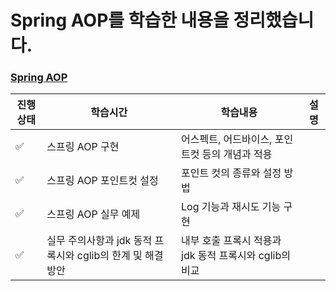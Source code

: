 # Spring AOP를 학습한 내용을 정리했습니다.

### [Spring AOP](/src/main/java/hello/aop)

|진행상태|학습시간|학습내용|설명|
| ------ | ------ |  ------ | ------ |
|  :white_check_mark: | 스프링 AOP 구현|어스펙트, 어드바이스, 포인트컷 등의 개념과 적용|
| :white_check_mark: | 스프링 AOP 포인트컷 설정 |포인트 컷의 종류와 설정 방법 |
| :white_check_mark: | 스프링 AOP 실무 예제 | Log 기능과 재시도 기능 구현 |
| :white_check_mark: | 실무 주의사항과 jdk 동적 프록시와 cglib의 한계 및 해결방안 | 내부 호출 프록시 적용과 jdk 동적 프록시와 cglib의 비교 |

